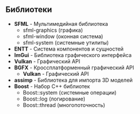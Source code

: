 ## Библиотеки

- **SFML** - Мультимедийная библиотека
  - sfml-graphics (графика)
  - sfml-window (оконная система)
  - sfml-system (системные утилиты)
- **ENTT** - Система компонентов и сущностей
- **ImGui** - Библиотека графического интерфейса
- **Vulkan** - Графический API
- **BGFX** - Кроссплатформенный графический API
  - **Vulkan** - Графический API
- **assimp** - Библиотека для импорта 3D моделей
- **Boost** - Набор C++ библиотек
  - Boost::system (системные операции)
  - Boost::log (логирование)
  - Boost::thread (многопоточность)
